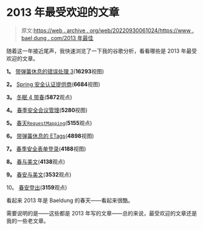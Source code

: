# 2013 年最受欢迎的文章

> 原文:[https://web . archive . org/web/20220930061024/https://www . bael dung . com/2013 年最佳](https://web.archive.org/web/20220930061024/https://www.baeldung.com/best-of-2013)

随着这一年接近尾声，我快速浏览了一下我的谷歌分析，看看哪些是 2013 年最受欢迎的文章。

**1。** [带弹簧休息的错误处理 3](/web/20220815043725/https://www.baeldung.com/exception-handling-for-rest-with-spring "Error Handling for REST with Spring 3")(**16293**视图)

**2。** [Spring 安全认证提供商](/web/20220815043725/https://www.baeldung.com/spring-security-authentication-provider "Spring Security Authentication Provider")(**6684**视图)

**3。** [冬眠 4 带春](/web/20220815043725/https://www.baeldung.com/hibernate-4-spring "Hibernate 4 with Spring")(**5872**观点)

**4。** [春季安全会议管理](/web/20220815043725/https://www.baeldung.com/spring-security-session "Spring Security Session Management")(**5280**视图)

**5。** [春天`RequestMapping`](/web/20220815043725/https://www.baeldung.com/spring-requestmapping "Spring RequestMapping")(**5155**观点)

**6。** [带弹簧休息的 ETags](/web/20220815043725/https://www.baeldung.com/etags-for-rest-with-spring "ETags for REST with Spring")(**4898**视图)

**7。** [春季安全表单登录](/web/20220815043725/https://www.baeldung.com/spring-security-login "Spring Security Form Login")(**4188**视图)

**8。** [春与美文](/web/20220815043725/https://www.baeldung.com/spring-with-maven "Spring with Maven")(**4138**观点)

**9。** [春安与美文](/web/20220815043725/https://www.baeldung.com/spring-security-with-maven "Spring Security with Maven")(**3532**观点)

10。 [春安登出](/web/20220815043725/https://www.baeldung.com/spring-security-logout "Spring Security Logout")(**3159**观点)

看起来 2013 年是 Baeldung 的春天——看起来很酷。

需要说明的是——这些都是 2013 年写的文章——总的来说，最受欢迎的文章还是我的一些老文章。